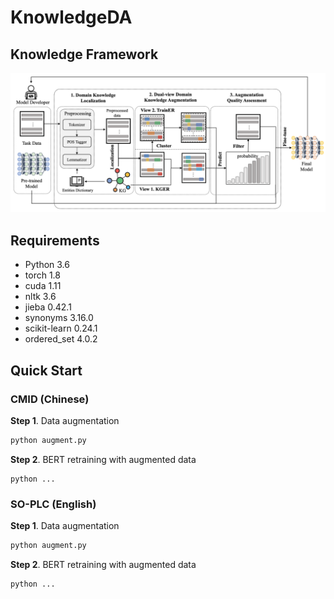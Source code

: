 # KnowledgeDA

## Knowledge Framework

![KnowledgeDA](img/KnowledgeDA_framework_v3.png)

## Requirements

* Python 3.6
* torch 1.8
* cuda 1.11
* nltk 3.6
* jieba  0.42.1
* synonyms 3.16.0
* scikit-learn 0.24.1
* ordered_set 4.0.2

## Quick Start

### CMID (Chinese)

**Step 1**. Data augmentation

```python
python augment.py 
```

**Step 2**. BERT retraining with augmented data

```
python ...
```


### SO-PLC (English)

**Step 1**. Data augmentation

```python
python augment.py 
```

**Step 2**. BERT retraining with augmented data

```
python ...
```
